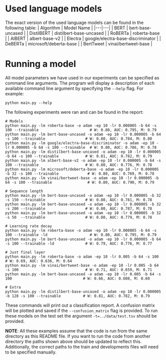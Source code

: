 # Used language models
The exact version of the used language models can be found in the following table:
| Algorithm  | Model Name  |
|---|---|
| BERT | bert-base-uncased |
| DistilBERT | distilbert-base-uncased |
| RoBERTa | roberta-base |
| AlBERT | albert-base-v2 |
| Electra | google/electra-base-discriminator |
| DeBERTa | microsoft/deberta-base |
| BertTweet | vinai/bertweet-base |

# Running a model

All model parameters we have used in our experiments can be specified as command line arguments. The program will display a description of each available command line argument by specifying the `--help` flag. For example:
```{bash}
python main.py --help
```

The following experiments were ran and can be found in the report:
```{python}
# Models
python main.py -lm roberta-base -o adam -ep 10 -lr 0.000005 -b 64 -s 100 --trainable                       # W: 0.80, AUC: 0.795, M: 0.79
python main.py -lm bert-base-uncased -o adam -ep 10 -lr 0.000005 -b 64 -s 100 --trainable                  # W: 0.80, AUC: 0.784, M: 0.80
python main.py -lm google/electra-base-discriminator -o adam -ep 10 -lr 0.000005 -b 64 -s 100 --trainable  # W: 0.80, AUC: 0.786, M: 0.78
python main.py -lm distilbert-base-uncased -o adam -ep 10 -lr 0.000005 -b 64 -s 100 --trainable            # W: 0.81, AUC: 0.782, M: 0.79
python main.py -lm albert-base-v2 -o adam -ep 10 -lr 0.000005 -b 64 -s 100 --trainable                     # W: 0.80, AUC: 0.776, M: 0.78
python main.py -lm microsoft/deberta-base -o adam -ep 10 -lr 0.000005 -b 32 -s 100 --trainable             # W: 0.80, AUC: 0.769, M: 0.78
python main.py -lm vinai/bertweet-base -o adam -ep 10 -lr 0.000005 -b 64 -s 100 --trainable                # W: 0.80, AUC: 0.790, M: 0.79

# Sequence length
python main.py -lm bert-base-uncased -o adam -ep 10 -lr 0.000005 -b 32 -s 150 --trainable                  # W: 0.80, AUC: 0.781, M: 0.78
python main.py -lm bert-base-uncased -o adam -ep 10 -lr 0.000005 -b 32 -s 200 --trainable                  # W: 0.80, AUC: 0.787, M: 0.78
python main.py -lm bert-base-uncased -o adam -ep 10 -lr 0.000005 -b 32 -s 50  --trainable                  # W: 0.80, AUC: 0.779, M: 0.78

# Learning rate decay
python main.py -lm roberta-base -o adam -ep 10 -lr 0.000005 -b 64 -s 100 --trainable -ld                   # W: 0.80, AUC: 0.795, M: 0.79
python main.py -lm bert-base-uncased -o adam -ep 10 -lr 0.000005 -b 64 -s 100 --trainable -ld              # W: 0.79, AUC: 0.776, M: 0.77

# Just final layer
python main.py -lm roberta-base -o adam -ep 10 -lr 0.005 -b 64 -s 100                                     # W: 0.69, AUC: 0.636, M: 0.64
python main.py -lm vinai/bertweet-base -o adam -ep 10 -lr 0.005 -b 64 -s 100                              # W: 0.71, AUC: 0.659, M: 0.71
python main.py -lm bert-base-uncased -o adam -ep 10 -lr 0.005 -b 64 -s 100                                # W: 0.66, AUC: 0.608, M: 0.60

# Extra
python main.py -lm distilbert-base-uncased -o adam -ep 10 -lr 0.000005 -b 128 -s 100 --trainable          # W: 0.81, AUC: 0.782, M: 0.79
```

These commands will print out a classification report. A confusion matrix will be plotted and saved if the `--confusion_matrix` flag is provided. To run these models on the test set the argument `-t=../data/test.tsv` should be provided.

**NOTE**: All these examples assume that the code is run from the same directory as this README file. If you want to run the code from another directory the paths shown above should be updated to reflect this. Additionally, the correct paths to the train and developments files will need to be specified manually.

